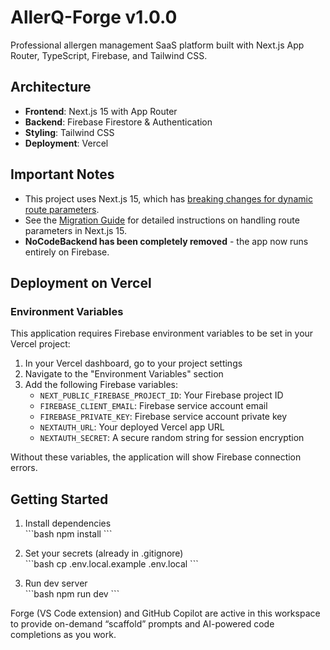 # AllerQ-Forge v1.0.0

Professional allergen management SaaS platform built with Next.js App Router, TypeScript, Firebase, and Tailwind CSS.

## Architecture

- **Frontend**: Next.js 15 with App Router
- **Backend**: Firebase Firestore & Authentication
- **Styling**: Tailwind CSS
- **Deployment**: Vercel

## Important Notes

- This project uses Next.js 15, which has [breaking changes for dynamic route parameters](https://nextjs.org/blog/next-15#streamlined-route-handlers).
- See the [Migration Guide](./MIGRATION-GUIDE.md) for detailed instructions on handling route parameters in Next.js 15.
- **NoCodeBackend has been completely removed** - the app now runs entirely on Firebase.

## Deployment on Vercel

### Environment Variables

This application requires Firebase environment variables to be set in your Vercel project:

1. In your Vercel dashboard, go to your project settings
2. Navigate to the "Environment Variables" section
3. Add the following Firebase variables:
   - `NEXT_PUBLIC_FIREBASE_PROJECT_ID`: Your Firebase project ID
   - `FIREBASE_CLIENT_EMAIL`: Firebase service account email
   - `FIREBASE_PRIVATE_KEY`: Firebase service account private key
   - `NEXTAUTH_URL`: Your deployed Vercel app URL
   - `NEXTAUTH_SECRET`: A secure random string for session encryption

Without these variables, the application will show Firebase connection errors.

## Getting Started

1. Install dependencies  
   \`\`\`bash
   npm install
   \`\`\`

2. Set your secrets (already in .gitignore)  
   \`\`\`bash
   cp .env.local.example .env.local
   \`\`\`

3. Run dev server  
   \`\`\`bash
   npm run dev
   \`\`\`

Forge (VS Code extension) and GitHub Copilot are active in this workspace to provide on-demand “scaffold” prompts and AI-powered code completions as you work.
